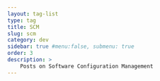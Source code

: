 ```yaml
---
layout: tag-list
type: tag
title: SCM
slug: scm
category: dev
sidebar: true #menu:false, submenu: true
order: 3
description: >
    Posts on Software Configuration Management
---
```

